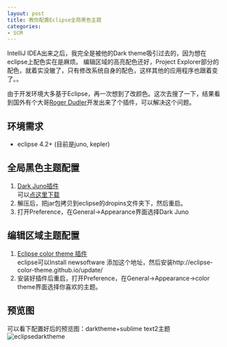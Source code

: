 ```yaml
---
layout: post
title: 教你配置Eclipse全局黑色主题
categories:
- SCM
---
```


IntelliJ IDEA出来之后，我完全是被他的Dark theme吸引过去的，因为想在eclipse上配色实在是麻烦。
编辑区域的高亮配色还好，Project Explorer部分的配色，就着实没辙了，只有修改系统自身的配色，这样其他的应用程序也跟着变了。。

由于开发环境大多基于Eclipse，再一次想到了改颜色。这次去搜了一下，结果看到国外有个大哥[Roger Dudler](http://blog.rogerdudler.com/post/38229973729/dark-juno-a-dark-ui-theme-for-eclipse-4)开发出来了个插件，可以解决这个问题。

## 环境需求
* eclipse 4.2+ (目前是juno, kepler)

## 全局黑色主题配置
1. [Dark Juno插件](http://rogerdudler.github.io/eclipse-ui-themes/)  
可以[点这里下载](https://github.com/downloads/rogerdudler/eclipse-ui-themes/com.github.eclipsecolortheme.themes_1.0.0.201207121019.zip)
2. 解压后，把jar包拷贝到eclipse的dropins文件夹下，然后重启。
3. 打开Preference，在General->Appearance界面选择Dark Juno

## 编辑区域主题配置
1. [Eclipse color theme 插件](http://eclipsecolorthemes.org/)  
eclipse可以Install newsoftware 添加这个地址，然后安装http://eclipse-color-theme.github.io/update/
2. 安装好插件后重启，打开Preference，在General->Appearance->color theme界面选择你喜欢的主题。

## 预览图
可以看下配置好后的预览图：darktheme+sublime text2主题
![eclipsedarktheme]({{asset_pic_url}}eclipsedarktheme.png)
